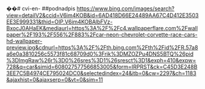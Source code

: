 ��#   c v i - e n - 
##podnadpis https://www.bing.com/images/search?view=detailV2&ccid=V6im4KOB&id=6AD418D66E24489AA67C4D412E3503EE3E999331&thid=OIP.V6im4KOBAlbFVz-BxocJ0AHaEK&mediaurl=https%3A%2F%2Fc4.wallpaperflare.com%2Fwallpaper%2F193%2F556%2F883%2Fcar-neon-chevrolet-corvette-race-cars-hd-wallpaper-preview.jpg&cdnurl=https%3A%2F%2Fth.bing.com%2Fth%2Fid%2FR.57a8a6e0a3810256c5573f81c68709d0%3Frik%3DMZOZPu4DNS5BTQ%26pid%3DImgRaw%26r%3D0%26sres%3D1%26sresct%3D1&exph=410&expw=728&q=car&simid=608027577566853005&form=IRPRST&ck=C45D3E248B3EE7C5B4974CE795024DC0&selectedindex=24&itb=0&cw=2297&ch=1183&ajaxhist=0&ajaxserp=0&vt=0&sim=11

 
 
